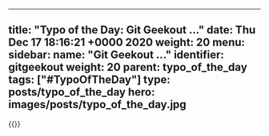 
---
title: "Typo of the Day: Git Geekout ..."
date: Thu Dec 17 18:16:21 +0000 2020
weight: 20
menu:
  sidebar:
    name: "Git Geekout ..."
    identifier: gitgeekout
    weight: 20
    parent: typo_of_the_day
tags: ["#TypoOfTheDay"]
type: posts/typo_of_the_day
hero: images/posts/typo_of_the_day.jpg
---


{{<tweet user="mariatta" id="1339635561636642817">}}

